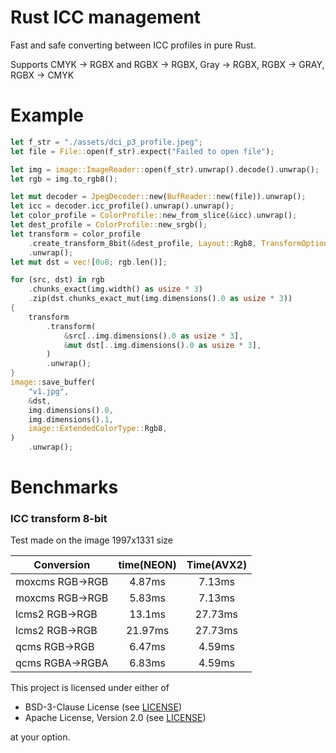 # Rust ICC management

Fast and safe converting between ICC profiles in pure Rust.

Supports CMYK -> RGBX and RGBX -> RGBX, Gray -> RGBX, RGBX -> GRAY, RGBX -> CMYK

# Example

```rust
let f_str = "./assets/dci_p3_profile.jpeg";
let file = File::open(f_str).expect("Failed to open file");

let img = image::ImageReader::open(f_str).unwrap().decode().unwrap();
let rgb = img.to_rgb8();

let mut decoder = JpegDecoder::new(BufReader::new(file)).unwrap();
let icc = decoder.icc_profile().unwrap().unwrap();
let color_profile = ColorProfile::new_from_slice(&icc).unwrap();
let dest_profile = ColorProfile::new_srgb();
let transform = color_profile
    .create_transform_8bit(&dest_profile, Layout::Rgb8, TransformOptions::default())
    .unwrap();
let mut dst = vec![0u8; rgb.len()];

for (src, dst) in rgb
    .chunks_exact(img.width() as usize * 3)
    .zip(dst.chunks_exact_mut(img.dimensions().0 as usize * 3))
{
    transform
        .transform(
            &src[..img.dimensions().0 as usize * 3],
            &mut dst[..img.dimensions().0 as usize * 3],
        )
        .unwrap();
}
image::save_buffer(
    "v1.jpg",
    &dst,
    img.dimensions().0,
    img.dimensions().1,
    image::ExtendedColorType::Rgb8,
)
    .unwrap();
```

# Benchmarks

### ICC transform 8-bit 

Test made on the image 1997x1331 size

| Conversion      | time(NEON) | Time(AVX2) |
|-----------------|:----------:|:----------:|
| moxcms RGB->RGB |   4.87ms   |   7.13ms   |
| moxcms RGB->RGB |   5.83ms   |   7.13ms   |
| lcms2 RGB->RGB  |   13.1ms   |  27.73ms   |
| lcms2 RGB->RGB  |  21.97ms   |  27.73ms   |
| qcms RGB->RGB   |   6.47ms   |   4.59ms   |
| qcms RGBA->RGBA |   6.83ms   |   4.59ms   |

This project is licensed under either of

- BSD-3-Clause License (see [LICENSE](LICENSE.md))
- Apache License, Version 2.0 (see [LICENSE](LICENSE-APACHE.md))

at your option.
